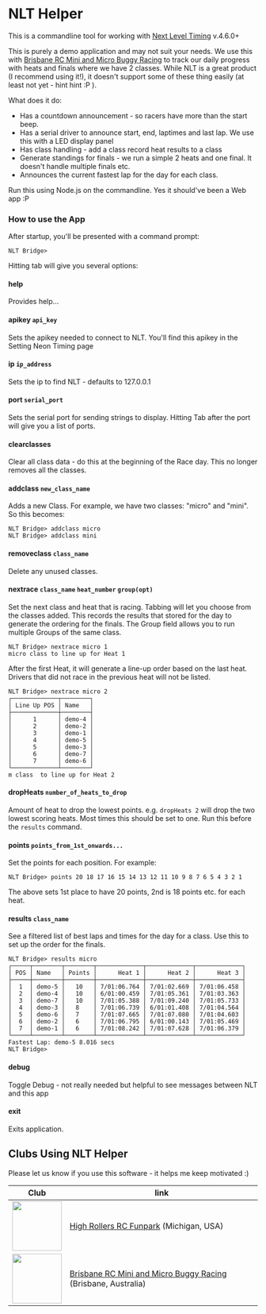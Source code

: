# NLT Helper
This is a commandline tool for working with [Next Level Timing](https://nextleveltiming.com/) v.4.6.0+

This is purely a demo application and may not suit your needs.
We use this with [Brisbane RC Mini and Micro Buggy Racing](https://www.facebook.com/groups/bneminibuggies) to track our daily progress with heats and finals where we have 2 classes.
While NLT is a great product (I recommend using it!), it doesn't support some of these thing easily (at least not yet - hint hint :P ).

What does it do:
* Has a countdown announcement - so racers have more than the start beep.
* Has a serial driver to announce start, end, laptimes and last lap. We use this with a LED display panel
* Has class handling - add a class record heat results to a class
* Generate standings for finals - we run a simple 2 heats and one final. It doesn't handle multiple finals etc.
* Announces the current fastest lap for the day for each class.

Run this using Node.js on the commandline. Yes it should've been a Web app :P

### How to use the App
After startup, you'll be presented with a command prompt:
```
NLT Bridge> 
```
Hitting tab will give you several options:
#### help 
Provides help...
 
#### apikey ```api_key```
Sets the apikey needed to connect to NLT. You'll find this apikey in the Setting Neon Timing page

#### ip ```ip_address```            
Sets the ip to find NLT - defaults to 127.0.0.1 

#### port ```serial_port```        
Sets the serial port for sending strings to display. Hitting Tab after the port will give you a list of ports.

#### clearclasses
Clear all class data - do this at the beginning of the Race day. This no 
longer removes all the classes.

#### addclass ```new_class_name```
Adds a new Class. For example, we have two classes: "micro" and "mini". So this becomes:
```
NLT Bridge> addclass micro
NLT Bridge> addclass mini
```

#### removeclass ```class_name```
Delete any unused classes.

#### nextrace ```class_name``` ```heat_number``` ```group(opt)```
Set the next class and heat that is racing. Tabbing will let you choose from the classes added.
This records the results that stored for the day to generate the ordering for the finals.
The Group field allows you to run multiple Groups of the same class.
```
NLT Bridge> nextrace micro 1
micro class to line up for Heat 1
```
After the first Heat, it will generate a line-up order based on the last heat. 
Drivers that did not race in the previous heat will not be listed.
``` 
NLT Bridge> nextrace micro 2
┌─────────────┬────────┐
│ Line Up POS │ Name   │
├─────────────┼────────┤
│      1      │ demo-4 │
│      2      │ demo-2 │
│      3      │ demo-1 │
│      4      │ demo-5 │
│      5      │ demo-3 │
│      6      │ demo-7 │
│      7      │ demo-6 │
└─────────────┴────────┘
m class  to line up for Heat 2

```

#### dropHeats ```number_of_heats_to_drop```
Amount of heat to drop the lowest points. e.g. ```dropHeats 2``` will drop the two lowest scoring heats.
Most times this should be set to one. Run this before the ```results``` command.

#### points ```points_from_1st_onwards...```
Set the points for each position. For example:
```
NLT Bridge> points 20 18 17 16 15 14 13 12 11 10 9 8 7 6 5 4 3 2 1
```
The above sets 1st place to have 20 points, 2nd is 18 points etc. for each heat. 


#### results ```class_name```
See a filtered list of best laps and times for the day for a class. Use this to set up the order for the finals.
```
NLT Bridge> results micro
┌─────┬────────┬────────┬─────────────┬─────────────┬─────────────┐
│ POS │ Name   │ Points │      Heat 1 │      Heat 2 │      Heat 3 │
├─────┼────────┼────────┼─────────────┼─────────────┼─────────────┤
│  1  │ demo-5 │   10   │ 7/01:06.764 │ 7/01:02.669 │ 7/01:06.458 │
│  2  │ demo-4 │   10   │ 6/01:00.459 │ 7/01:05.361 │ 7/01:03.363 │
│  3  │ demo-7 │   10   │ 7/01:05.388 │ 7/01:09.240 │ 7/01:05.733 │
│  4  │ demo-3 │   8    │ 7/01:06.739 │ 6/01:01.408 │ 7/01:04.564 │
│  5  │ demo-6 │   7    │ 7/01:07.665 │ 7/01:07.080 │ 7/01:04.603 │
│  6  │ demo-2 │   6    │ 7/01:06.795 │ 6/01:00.143 │ 7/01:05.469 │
│  7  │ demo-1 │   6    │ 7/01:08.242 │ 7/01:07.628 │ 7/01:06.379 │
└─────┴────────┴────────┴─────────────┴─────────────┴─────────────┘
Fastest Lap: demo-5 8.016 secs
NLT Bridge> 
```

#### debug  
Toggle Debug - not really needed but helpful to see messages between NLT and this app

#### exit  
Exits application.

## Clubs Using NLT Helper 
Please let us know if you use this software - it helps me keep motivated :)

| Club                                                                                                       | link                                                                                                            |
|------------------------------------------------------------------------------------------------------------|-----------------------------------------------------------------------------------------------------------------|
| <img src="https://github.com/user-attachments/assets/a9086b3b-b85d-4df2-8cd6-1790629a6bb5" width="100px"/> | [High Rollers RC Funpark](https://www.facebook.com/profile.php?id=61560016574097) (Michigan, USA)               |
| <img src="https://github.com/user-attachments/assets/ff38d5b8-af60-42ab-9591-d19d81dc4a7f" width="100px"/> | [Brisbane RC Mini and Micro Buggy Racing](https://www.facebook.com/groups/bneminibuggies) (Brisbane, Australia) |

